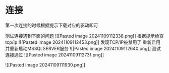 # 连接
第一次连接的时候根据提示下载对应的驱动即可

测试连接遇到下面的问题
![[Pasted image 20241109112338.png]]
根据提示检查tcp/ip
![[Pasted image 20241109112453.png]]
发现TCP/IP被禁用了
重新启用并重新启动MSSQLSERVER服务
![[Pasted image 20241109112640.png]]
测试连接通过
![[Pasted image 20241109112731.png]]

![[Pasted image 20241109111930.png]]

